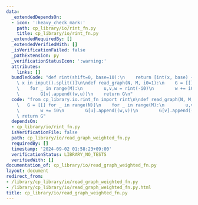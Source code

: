 ```yaml
---
data:
  _extendedDependsOn:
  - icon: ':heavy_check_mark:'
    path: cp_library/io/rint_fn.py
    title: cp_library/io/rint_fn.py
  _extendedRequiredBy: []
  _extendedVerifiedWith: []
  _isVerificationFailed: false
  _pathExtension: py
  _verificationStatusIcon: ':warning:'
  attributes:
    links: []
  bundledCode: "def rint(shift=0, base=10):\n    return [int(x, base) + shift for\
    \ x in input().split()]\n\ndef read_graph(N, M, i0=1):\n    G = [[] for _ in range(N)]\n\
    \    for _ in range(M):\n        u,v,w = rint(-i0)\n        w += i0\n        G[u].append((w,v))\n\
    \        G[v].append((w,u))\n    return G\n"
  code: "from cp_library.io.rint_fn import rint\n\ndef read_graph(N, M, i0=1):\n \
    \   G = [[] for _ in range(N)]\n    for _ in range(M):\n        u,v,w = rint(-i0)\n\
    \        w += i0\n        G[u].append((w,v))\n        G[v].append((w,u))\n   \
    \ return G"
  dependsOn:
  - cp_library/io/rint_fn.py
  isVerificationFile: false
  path: cp_library/io/read_graph_weighted_fn.py
  requiredBy: []
  timestamp: '2024-09-02 01:58:23+09:00'
  verificationStatus: LIBRARY_NO_TESTS
  verifiedWith: []
documentation_of: cp_library/io/read_graph_weighted_fn.py
layout: document
redirect_from:
- /library/cp_library/io/read_graph_weighted_fn.py
- /library/cp_library/io/read_graph_weighted_fn.py.html
title: cp_library/io/read_graph_weighted_fn.py
---
```

